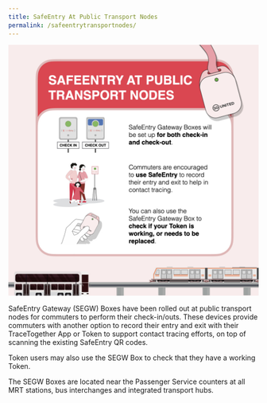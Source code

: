 ```yaml
---
title: SafeEntry At Public Transport Nodes
permalink: /safeentrytransportnodes/
---
```

![SafeEntry at public transport notes](/images/covid-19/SafeEntry-Transport-Nodes.jpeg)

SafeEntry Gateway (SEGW) Boxes have been rolled out at public transport nodes for commuters to perform their check-in/outs. These devices provide commuters with another option to record their entry and exit with their TraceTogether App or Token to support contact tracing efforts, on top of scanning the existing SafeEntry QR codes. 

Token users may also use the SEGW Box to check that they have a working Token. 

The SEGW Boxes are located near the Passenger Service counters at all MRT stations, bus interchanges and integrated transport hubs.